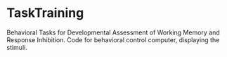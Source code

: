 # TaskTraining
Behavioral Tasks for Developmental Assessment of Working Memory and Response Inhibition. Code for behavioral control computer, displaying the stimuli. 
